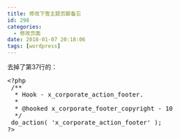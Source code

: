 ```yaml
---
title: 修改下雪主题页脚备忘
id: 298
categories:
  - 修改页面
date: 2018-01-07 20:18:06
tags: [wordpress]
---
```


去掉了第37行的：

<pre class="prettyprint lang-php">&lt;?php
 /**
  * Hook - x_corporate_action_footer.
  *
  * @hooked x_corporate_footer_copyright - 10
  */
 do_action( 'x_corporate_action_footer' );
?&gt;</pre>